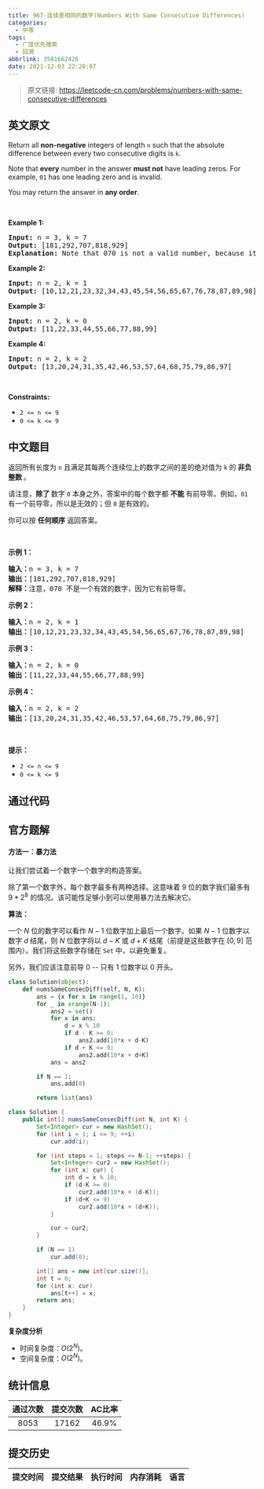```yaml
---
title: 967-连续差相同的数字(Numbers With Same Consecutive Differences)
categories:
  - 中等
tags:
  - 广度优先搜索
  - 回溯
abbrlink: 3581662426
date: 2021-12-03 22:28:07
---
```


> 原文链接: https://leetcode-cn.com/problems/numbers-with-same-consecutive-differences


## 英文原文
<div><p>Return all <strong>non-negative</strong> integers of length <code>n</code> such that the absolute difference between every two consecutive digits is <code>k</code>.</p>

<p>Note that <strong>every</strong> number in the answer <strong>must not</strong> have leading zeros. For example, <code>01</code> has one leading zero and is invalid.</p>

<p>You may return the answer in <strong>any order</strong>.</p>

<p>&nbsp;</p>
<p><strong>Example 1:</strong></p>

<pre>
<strong>Input:</strong> n = 3, k = 7
<strong>Output:</strong> [181,292,707,818,929]
<strong>Explanation:</strong> Note that 070 is not a valid number, because it has leading zeroes.
</pre>

<p><strong>Example 2:</strong></p>

<pre>
<strong>Input:</strong> n = 2, k = 1
<strong>Output:</strong> [10,12,21,23,32,34,43,45,54,56,65,67,76,78,87,89,98]
</pre>

<p><strong>Example 3:</strong></p>

<pre>
<strong>Input:</strong> n = 2, k = 0
<strong>Output:</strong> [11,22,33,44,55,66,77,88,99]
</pre>

<p><strong>Example 4:</strong></p>

<pre>
<strong>Input:</strong> n = 2, k = 2
<strong>Output:</strong> [13,20,24,31,35,42,46,53,57,64,68,75,79,86,97]
</pre>

<p>&nbsp;</p>
<p><strong>Constraints:</strong></p>

<ul>
	<li><code>2 &lt;= n &lt;= 9</code></li>
	<li><code>0 &lt;= k &lt;= 9</code></li>
</ul>
</div>

## 中文题目
<div><p>返回所有长度为 <code>n</code> 且满足其每两个连续位上的数字之间的差的绝对值为 <code>k</code> 的<strong> 非负整数 </strong>。</p>

<p>请注意，<strong>除了 </strong>数字 <code>0</code> 本身之外，答案中的每个数字都 <strong>不能 </strong>有前导零。例如，<code>01</code> 有一个前导零，所以是无效的；但 <code>0</code> 是有效的。</p>

<p>你可以按 <strong>任何顺序</strong> 返回答案。</p>

<p> </p>

<p><strong>示例 1：</strong></p>

<pre>
<strong>输入：</strong>n = 3, k = 7
<strong>输出：</strong>[181,292,707,818,929]
<strong>解释：</strong>注意，070 不是一个有效的数字，因为它有前导零。
</pre>

<p><strong>示例 2：</strong></p>

<pre>
<strong>输入：</strong>n = 2, k = 1
<strong>输出：</strong>[10,12,21,23,32,34,43,45,54,56,65,67,76,78,87,89,98]</pre>

<p><strong>示例 3：</strong></p>

<pre>
<strong>输入：</strong>n = 2, k = 0
<strong>输出：</strong>[11,22,33,44,55,66,77,88,99]
</pre>

<p><strong>示例 4：</strong></p>

<pre>
<strong>输入：</strong>n = 2, k = 2
<strong>输出：</strong>[13,20,24,31,35,42,46,53,57,64,68,75,79,86,97]
</pre>

<p> </p>

<p><strong>提示：</strong></p>

<ul>
	<li><code>2 <= n <= 9</code></li>
	<li><code>0 <= k <= 9</code></li>
</ul>
</div>

## 通过代码
<RecoDemo>
</RecoDemo>


## 官方题解
####  方法一：暴力法
让我们尝试着一个数字一个数字的构造答案。

除了第一个数字外，每个数字最多有两种选择。这意味着 9 位的数字我们最多有 $9 * 2^8$ 的情况。该可能性足够小到可以使用暴力法去解决它。

**算法：**

一个 $N$ 位的数字可以看作 $N-1$ 位数字加上最后一个数字。如果 $N-1$ 位数字以数字 $d$ 结尾，则 $N$ 位数字将以 $d-K$ 或 $d+K$ 结尾（前提是这些数字在 $[0,9]$ 范围内）。我们将这些数字存储在 `Set` 中，以避免重复。

另外，我们应该注意前导 0 -- 只有 1 位数字以 0 开头。

```python [solution1-Python]
class Solution(object):
    def numsSameConsecDiff(self, N, K):
        ans = {x for x in range(1, 10)}
        for _ in xrange(N-1):
            ans2 = set()
            for x in ans:
                d = x % 10
                if d - K >= 0:
                    ans2.add(10*x + d-K)
                if d + K <= 9:
                    ans2.add(10*x + d+K)
            ans = ans2

        if N == 1:
            ans.add(0)

        return list(ans)
```

```java [solution1-Java]
class Solution {
    public int[] numsSameConsecDiff(int N, int K) {
        Set<Integer> cur = new HashSet();
        for (int i = 1; i <= 9; ++i)
            cur.add(i);

        for (int steps = 1; steps <= N-1; ++steps) {
            Set<Integer> cur2 = new HashSet();
            for (int x: cur) {
                int d = x % 10;
                if (d-K >= 0)
                    cur2.add(10*x + (d-K));
                if (d+K <= 9)
                    cur2.add(10*x + (d+K));
            }

            cur = cur2;
        }

        if (N == 1)
            cur.add(0);

        int[] ans = new int[cur.size()];
        int t = 0;
        for (int x: cur)
            ans[t++] = x;
        return ans;
    }
}
```

**复杂度分析**

* 时间复杂度：$O(2^N)$。
* 空间复杂度：$O(2^N)$。

## 统计信息
| 通过次数 | 提交次数 | AC比率 |
| :------: | :------: | :------: |
|    8053    |    17162    |   46.9%   |

## 提交历史
| 提交时间 | 提交结果 | 执行时间 |  内存消耗  | 语言 |
| :------: | :------: | :------: | :--------: | :--------: |
